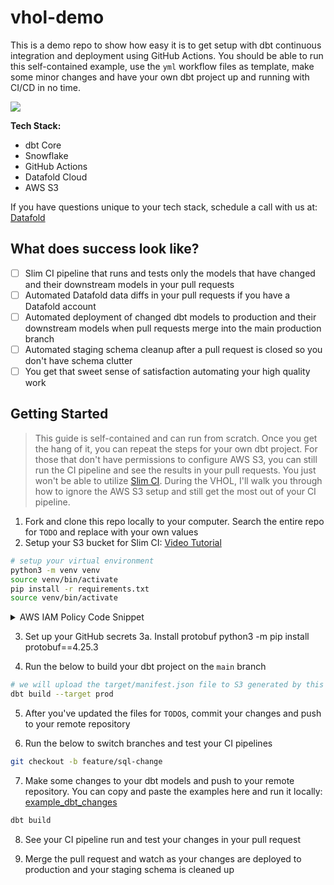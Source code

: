 # vhol-demo

This is a demo repo to show how easy it is to get setup with dbt continuous integration and deployment using GitHub Actions.
You should be able to run this self-contained example, use the `yml` workflow files as template, make some minor changes and have your own dbt project up and running with CI/CD in no time.

![](img/Datafold_in_dbt_CI.png)

**Tech Stack:**

- dbt Core
- Snowflake
- GitHub Actions
- Datafold Cloud
- AWS S3

If you have questions unique to your tech stack, schedule a call with us at: [Datafold](https://www.datafold.com/)

## What does success look like?

- [ ] Slim CI pipeline that runs and tests only the models that have changed and their downstream models in your pull requests
- [ ] Automated Datafold data diffs in your pull requests if you have a Datafold account
- [ ] Automated deployment of changed dbt models to production and their downstream models when pull requests merge into the main production branch
- [ ] Automated staging schema cleanup after a pull request is closed so you don't have schema clutter
- [ ] You get that sweet sense of satisfaction automating your high quality work

## Getting Started

> This guide is self-contained and can run from scratch. Once you get the hang of it, you can repeat the steps for your own dbt project.
> For those that don't have permissions to configure AWS S3, you can still run the CI pipeline and see the results in your pull requests. You just won't be able to utilize [Slim CI](https://docs.getdbt.com/best-practices/best-practice-workflows#run-only-modified-models-to-test-changes-slim-ci). During the VHOL, I'll walk you through how to ignore the AWS S3 setup and still get the most out of your CI pipeline.

1. Fork and clone this repo locally to your computer. Search the entire repo for `TODO` and replace with your own values
2. Setup your S3 bucket for Slim CI: [Video Tutorial](https://www.loom.com/share/d7be198712df4a7cbc12ddac3e529365?sid=fa1d1557-d4c0-45e7-991b-2e7f61bcdf73)

```bash
# setup your virtual environment
python3 -m venv venv
source venv/bin/activate
pip install -r requirements.txt
source venv/bin/activate 
```
<details>
  <summary>AWS IAM Policy Code Snippet</summary>
  
  ```json
  {
    "Version": "2012-10-17",
    "Statement": [
        {
            "Sid": "ListObjectsInBucket",
            "Effect": "Allow",
            "Action": ["s3:ListBucket"],
            "Resource": ["arn:aws:s3:::vhol-prod-manifest-demo"] # TODO: replace with your own bucket name
        },
        {
            "Sid": "AllObjectActions",
            "Effect": "Allow",
            "Action": "s3:*Object",
            "Resource": ["arn:aws:s3:::vhol-prod-manifest-demo/*"] # TODO: replace with your own bucket name
        }
    ]
}
  ```

  This is an Amazon Web Services (AWS) Identity and Access Management (IAM) policy. IAM policies define permissions for action on resources. In your context, specifically:

1.	"ListObjectsInBucket" - This statement permits the involved IAM identity (User, Group, or Role) the action s3:ListBucket which means they can list the objects in the specified S3 bucket - "vhol-datafold-dbt-prod-manifest".

2.	"AllObjectActions" - This statement allows the IAM identity to perform all operations (﻿s3:*Object) that apply to objects within the S3 bucket "vhol-datafold-dbt-prod-manifest". This could include actions like s3:GetObject, s3:PutObject, s3:DeleteObject etc.

These permissions are only for the specified S3 bucket (arn:aws:s3:::vhol-datafold-dbt-prod-manifest and arn:aws:s3:::vhol-datafold-dbt-prod-manifest/*). Any other buckets and resources are unaffected by this policy.

Please replace the placeholder with your own bucket name for the policy to work as intended.
  
</details>

3. Set up your GitHub secrets
3a. Install protobuf python3 -m pip install protobuf==4.25.3

4. Run the below to build your dbt project on the `main` branch

```bash
# we will upload the target/manifest.json file to S3 generated by this command
dbt build --target prod
```

5. After you've updated the files for `TODO`s, commit your changes and push to your remote repository


6. Run the below to switch branches and test your CI pipelines

```bash
git checkout -b feature/sql-change
```

7. Make some changes to your dbt models and push to your remote repository. You can copy and paste the examples here and run it locally: [example_dbt_changes](example_dbt_changes/)

```bash
dbt build
```

8. See your CI pipeline run and test your changes in your pull request

9. Merge the pull request and watch as your changes are deployed to production and your staging schema is cleaned up
